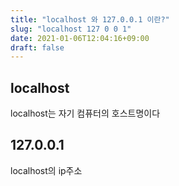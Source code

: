 ```yaml
---
title: "localhost 와 127.0.0.1 이란?"
slug: "localhost 127 0 0 1"
date: 2021-01-06T12:04:16+09:00
draft: false
---
```


## localhost

localhost는 자기 컴퓨터의 호스트명이다

## 127.0.0.1

localhost의 ip주소
